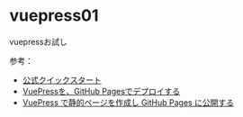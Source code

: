 # vuepress01
vuepressお試し

参考：  
* [公式クイックスタート](https://vuepress.vuejs.org/guide/getting-started.html#quick-start)
* [VuePressを、GitHub Pagesでデプロイする](https://zenn.dev/catch/articles/install_vuepress)  
* [VuePress で静的ページを作成し GitHub Pages に公開する](https://qiita.com/y4shiro/items/303232d74870d6dbec2d)

